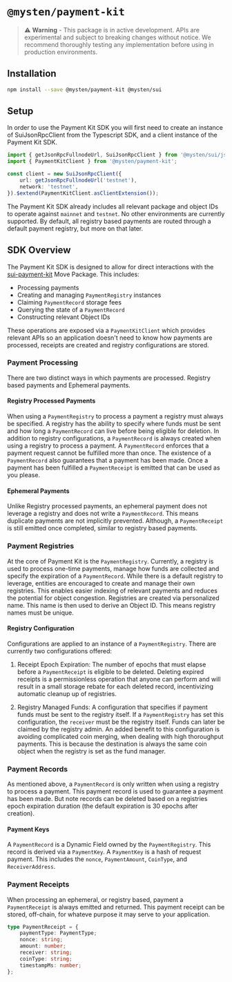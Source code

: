 # `@mysten/payment-kit`

> ⚠️ **Warning** - This package is in active development. APIs are experimental and subject to
> breaking changes without notice. We recommend thoroughly testing any implementation before using
> in production environments.

## Installation

```bash
npm install --save @mysten/payment-kit @mysten/sui
```

## Setup

In order to use the Payment Kit SDK you will first need to create an instance of SuiJsonRpcClient
from the Typescript SDK, and a client instance of the Payment Kit SDK.

```ts
import { getJsonRpcFullnodeUrl, SuiJsonRpcClient } from '@mysten/sui/jsonRpc';
import { PaymentKitClient } from '@mysten/payment-kit';

const client = new SuiJsonRpcClient({
	url: getJsonRpcFullnodeUrl('testnet'),
	network: 'testnet',
}).$extend(PaymentKitClient.asClientExtension());
```

The Payment Kit SDK already includes all relevant package and object IDs to operate against
`mainnet` and `testnet`. No other environments are currently supported. By default, all registry
based payments are routed through a default payment registry, but more on that later.

## SDK Overview

The Payment Kit SDK is designed to allow for direct interactions with the
[sui-payment-kit](https://github.com/MystenLabs/sui-payment-kit) Move Package. This includes:

- Processing payments
- Creating and managing `PaymentRegistry` instances
- Claiming `PaymentRecord` storage fees
- Querying the state of a `PaymentRecord`
- Constructing relevant Object IDs

These operations are exposed via a `PaymentKitClient` which provides relevant APIs so an application
doesn't need to know how payments are processed, receipts are created and registry configurations
are stored.

### Payment Processing

There are two distinct ways in which payments are processed. Registry based payments and Ephemeral
payments.

#### Registry Processed Payments

When using a `PaymentRegistry` to process a payment a registry must always be specified. A registry
has the ability to specify where funds must be sent and how long a `PaymentRecord` can live before
being eligible for deletion. In addition to registry configurations, a `PaymentRecord` is always
created when using a registry to process a payment. A `PaymentRecord` enforces that a payment
request cannot be fulfilled more than once. The existence of a `PaymentRecord` also guarantees that
a payment has been made. Once a payment has been fulfilled a `PaymentReceipt` is emitted that can be
used as you please.

#### Ephemeral Payments

Unlike Registry processed payments, an ephemeral payment does not leverage a registry and does not
write a `PaymentRecord`. This means duplicate payments are not implicitly prevented. Although, a
`PaymentReceipt` is still emitted once completed, similar to registry based payments.

### Payment Registries

At the core of Payment Kit is the `PaymentRegistry`. Currently, a registry is used to process
one-time payments, manage how funds are collected and specify the expiration of a `PaymentRecord`.
While there is a default registry to leverage, entities are encouraged to create and manage their
own registries. This enables easier indexing of relevant payments and reduces the potential for
object congestion. Registries are created via personalized name. This name is then used to derive an
Object ID. This means registry names must be unique.

#### Registry Configuration

Configurations are applied to an instance of a `PaymentRegistry`. There are currently two
configurations offered:

1. Receipt Epoch Expiration: The number of epochs that must elapse before a `PaymentReceipt` is
   eligible to be deleted. Deleting expired receipts is a permissionless operation that anyone can
   perform and will result in a small storage rebate for each deleted record, incentivizing
   automatic cleanup up of registries.

2. Registry Managed Funds: A configuration that specifies if payment funds must be sent to the
   registry itself. If a `PaymentRegistry` has set this configuration, the `receiver` must be the
   registry itself. Funds can later be claimed by the registry admin. An added benefit to this
   configuration is avoiding complicated coin merging, when dealing with high thoroughput payments.
   This is because the destination is always the same coin object when the registry is set as the
   fund manager.

### Payment Records

As mentioned above, a `PaymentRecord` is only written when using a registry to process a payment.
This payment record is used to guarantee a payment has been made. But note records can be deleted
based on a registries epoch expiration duration (the default expiration is 30 epochs after
creation).

#### Payment Keys

A `PaymentRecord` is a Dynamic Field owned by the `PaymentRegistry`. This record is derived via a
`PaymentKey`. A `PaymentKey` is a hash of request payment. This includes the `nonce`,
`PaymentAmount`, `CoinType`, and `ReceiverAddress`.

### Payment Receipts

When processing an ephemeral, or registry based, payment a `PaymentReceipt` is always emitted and
returned. This payment receipt can be stored, off-chain, for whateve purpose it may serve to your
application.

```ts
type PaymentReceipt = {
	paymentType: PaymentType;
	nonce: string;
	amount: number;
	receiver: string;
	coinType: string;
	timestampMs: number;
};
```
